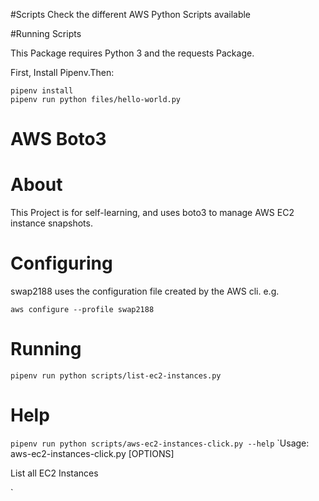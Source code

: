 #Scripts
Check the different AWS Python Scripts available

#Running Scripts

This Package requires Python 3 and the requests Package.

First, Install Pipenv.Then:

```
pipenv install
pipenv run python files/hello-world.py 
```  

# AWS Boto3 

# About
This Project is for self-learning, and uses boto3 to manage AWS EC2 instance snapshots.

# Configuring
swap2188 uses the configuration file created by the AWS cli. e.g.

`aws configure --profile swap2188`

# Running
`pipenv run python scripts/list-ec2-instances.py`

# Help
`pipenv run python scripts/aws-ec2-instances-click.py --help`
`Usage: aws-ec2-instances-click.py [OPTIONS]

  List all EC2 Instances

`
